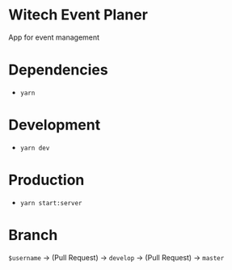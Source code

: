 # Witech Event Planer
App for event management

# Dependencies
* `yarn`

# Development
*  `yarn dev`

# Production
*  `yarn start:server`

# Branch
`$username` -> (Pull Request) -> `develop` -> (Pull Request) -> `master`